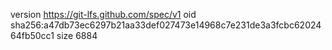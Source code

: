 version https://git-lfs.github.com/spec/v1
oid sha256:a47db73ec6297b21aa33def027473e14968c7e231de3a3fcbc6202464fb50cc1
size 6884
